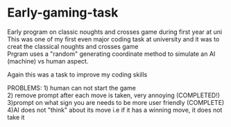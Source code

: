 # Early-gaming-task
Early program on classic noughts and crosses game during first year at uni  
This was one of my first even major coding task at university and it was to creat the classical noughts and crosses game  
Prgram uses a "random" generating coordinate method to simulate an AI (machine) vs human aspect.

Again this was a task to improve my coding skills 

PROBLEMS: 1) human can not start the game  
	2) remove prompt after each move is taken, very annoying (COMPLETED!) 
	3)prompt on what sign you are needs to be more user friendly  (COMPLETE)
	4)AI does not "think" about its move i.e if it has a winning move, it does not take it  
